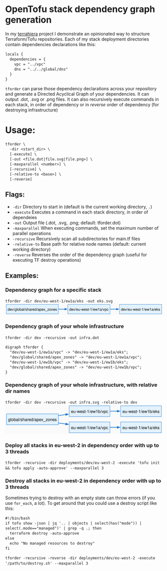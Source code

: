 # OpenTofu stack dependency graph generation
In my [terrahiera](https://github.com/raffraffraff/terrahiera) project I demonstrate an opinionated way to structure Terraform/Tofu repositories. Each of my stack deployment directories contain dependencies declarations like this:

```
locals {
  dependencies = {
    vpc = "../vpc"
    dns = "../../global/dns"
  }
}
```

`tforder` can parse those dependency declarations across your repository and generate a Directed Acyclical Graph of your dependencies. It can output .dot, .svg or .png files. It can also recursively execute commands in each stack, in order of dependency or in _reverse_ order of dependency (for destroying infrastructure)
 
# Usage:
```
tforder \
  -dir <start_dir> \
  [-execute] \
  [-out <file.dot|file.svg|file.png>] \
  [-maxparallel <number>] \
  [-recursive] \
  [-relative-to <base>] \
  [-reverse]
```

## Flags:
*  `-dir`  Directory to start in (default is the current working directory, `.`)
*  `-execute`  Executes a command in each stack directory, in order of dependeies
*  `-out`  Output file (.dot, .svg, .png; default: tforder.dot)
*  `-maxparallel`  When executing commands, set the maximum number of parallel operations
*  `-recursive`  Recursively scan all subdirectories for main.tf files
*  `-relative-to`  Base path for relative node names (default: current working directory)
*  `-reverse`  Reverses the order of the dependency graph (useful for executing TF destroy operations)

## Examples:
### Dependency graph for a specific stack
`tforder -dir dev/eu-west-1/ew1a/eks -out eks.svg`
![graph.svg](https://github.com/raffraffraff/tforder/blob/main/example/graph.svg?raw=true)

### Dependency graph of your whole infrastructure
`tforder -dir dev -recursive -out infra.dot`
```
digraph tforder {
  "dev/eu-west-1/ew1a/vpc" -> "dev/eu-west-1/ew1a/eks";
  "dev/global/shared/apex_zones" -> "dev/eu-west-1/ew1a/vpc";
  "dev/eu-west-1/ew1b/vpc" -> "dev/eu-west-1/ew1b/eks";
  "dev/global/shared/apex_zones" -> "dev/eu-west-1/ew1b/vpc";
}
```

### Dependency graph of your whole infrastructure, with relative dir names
`tforder -dir dev -recursive -out infra.svg -relative-to dev`
![infra.svg](https://github.com/raffraffraff/tforder/blob/main/example/infra.svg?raw=true)

### Deploy all stacks in eu-west-2 in dependency order with up to 3 threads
`tforder -recursive -dir deployments/dev/eu-west-2 -execute 'tofu init && tofu apply -auto-approve' --maxparallel 3`

### Destroy all stacks in eu-west-2 in dependency order with up to 3 threads
Sometimes trying to destroy with an empty state can throw errors (if you use `for_each`, a lot). To get around that you could use a destroy script like this:

```
#!/bin/bash
if tofu show -json | jq '.. | objects | select(has("mode")) | select(.mode=="managed")' | grep -q .; then
  terraform destroy -auto-approve
else
  echo "No managed resources to destroy"
fi
```

`tforder -recursive -reverse -dir deployments/dev/eu-west-2 -execute '/path/to/destroy.sh' --maxparallel 3`
